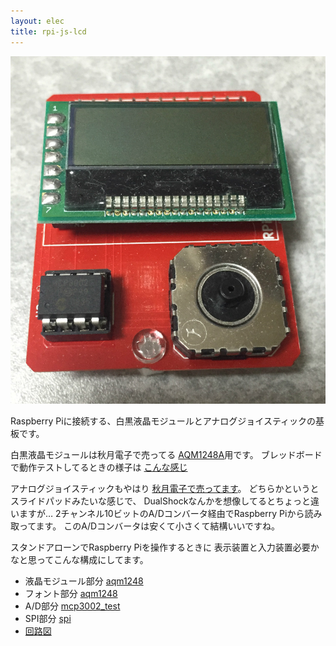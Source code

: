 ```yaml
---
layout: elec
title: rpi-js-lcd
---
```


![](js-lcd.jpg)

Raspberry Piに接続する、白黒液晶モジュールとアナログジョイスティックの基板です。

白黒液晶モジュールは秋月電子で売ってる
[AQM1248A](http://akizukidenshi.com/catalog/g/gP-07005/)用です。
ブレッドボードで動作テストしてるときの様子は
[こんな感じ](https://twitter.com/fs495/status/560368754698100738/photo/1)

アナログジョイスティックもやはり
[秋月電子で売ってます](http://akizukidenshi.com/catalog/g/gP-04048/)。
どちらかというとスライドパッドみたいな感じで、
DualShockなんかを想像してるとちょっと違いますが…
2チャンネル10ビットのA/Dコンバータ経由でRaspberry Piから読み取ってます。
このA/Dコンバータは安くて小さくて結構いいですね。

スタンドアローンでRaspberry Piを操作するときに
表示装置と入力装置必要かなと思ってこんな構成にしてます。

- 液晶モジュール部分 [aqm1248](https://bitbucket.org/fs495/rpi2/src/)
- フォント部分 [aqm1248](https://bitbucket.org/fs495/rpi2/src/)
- A/D部分 [mcp3002_test](https://bitbucket.org/fs495/rpi2/src/)
- SPI部分 [spi](https://bitbucket.org/fs495/rpi2/src/)
- [回路図](js-lcd.pdf)

